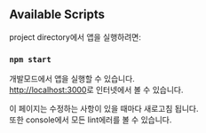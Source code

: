 ## Available Scripts

project directory에서 앱을 실행하려면:

### `npm start`

개발모드에서 앱을 실행할 수 있습니다.   
[http://localhost:3000](http://localhost:3000)로 인터넷에서 볼 수 있습니다.

이 페이지는 수정하는 사항이 있을 때마다 새로고침 됩니다.   
또한 console에서 모든 lint에러를 볼 수 있습니다.